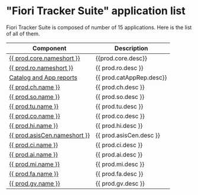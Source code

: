 # "Fiori Tracker Suite" application list

Fiori Tracker Suite is composed of number of 15 applications. Here is the list of all of them. 

| Component                                          | Description             | 
|----------------------------------------------------|-------------------------|
| [{{ prod.core.nameshort }}](core/SPS03/main.md)    | {{prod.core.desc}}      |
| [{{ prod.ro.nameshort }}](ro/FPS01/main.md)        | {{ prod.ro.desc }}      |
| [Catalog and App reports](cat-app/SPS02/main.md)   | {{ prod.catAppRep.desc}}|
| [{{ prod.ch.name }}](ch/FPS01/main.md)             | {{ prod.ch.desc }}      |
| [{{ prod.so.name }}](so/FPS01/main.md)             | {{ prod.so.desc }}      |
| [{{ prod.tu.name }}](sap-fiori-test-users/overview.md)             | {{ prod.tu.desc }}      |
| [{{ prod.co.name }}](co/FPS01/main.md)             | {{ prod.co.desc }}      |
| [{{ prod.hi.name }}](hi/FPS01/main.md)             | {{ prod.hi.desc }}      |
| [{{ prod.asisCen.nameshort }}](asis/SPS02/main.md) | {{ prod.asisCen.desc }} |
| [{{ prod.ci.name }}](ci/SPS02/main.md)             | {{ prod.ci.desc }}      |
| [{{ prod.ai.name }}](ai/FPS01/main.md)             | {{ prod.ai.desc }}      |
| [{{ prod.mi.name }}](mi/FPS01/main.md)             | {{ prod.mi.desc }}      |
| [{{ prod.fa.name }}](https://help.fioriappsusage.org)             | {{ prod.fa.desc }}      |
| [{{ prod.gv.name }}](gv/FPS01/main.md)             | {{ prod.gv.desc }}      |